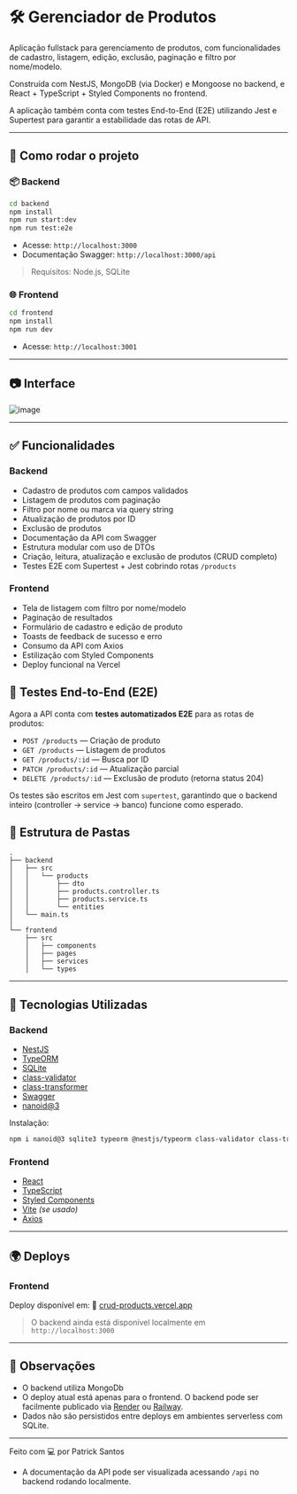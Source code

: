 # 🛠️ Gerenciador de Produtos

Aplicação fullstack para gerenciamento de produtos, com funcionalidades de cadastro, listagem, edição, exclusão, paginação e filtro por nome/modelo.

Construída com NestJS, MongoDB (via Docker) e Mongoose no backend, e React + TypeScript + Styled Components no frontend.

A aplicação também conta com testes End-to-End (E2E) utilizando Jest e Supertest para garantir a estabilidade das rotas de API.

---

## 🚀 Como rodar o projeto

### 📦 Backend

```bash
cd backend
npm install
npm run start:dev
npm run test:e2e
```

* Acesse: `http://localhost:3000`
* Documentação Swagger: `http://localhost:3000/api`

> Requisitos: Node.js, SQLite

### 🌐 Frontend

```bash
cd frontend
npm install
npm run dev
```

* Acesse: `http://localhost:3001`

---

## 📷 Interface

![image](https://github.com/user-attachments/assets/6501b671-ace5-4cf8-a8ea-10c7125acdbd)


---

## ✅ Funcionalidades

### Backend

* Cadastro de produtos com campos validados
* Listagem de produtos com paginação
* Filtro por nome ou marca via query string
* Atualização de produtos por ID
* Exclusão de produtos
* Documentação da API com Swagger
* Estrutura modular com uso de DTOs
* Criação, leitura, atualização e exclusão de produtos (CRUD completo)
* Testes E2E com Supertest + Jest cobrindo rotas `/products`

### Frontend

* Tela de listagem com filtro por nome/modelo
* Paginação de resultados
* Formulário de cadastro e edição de produto
* Toasts de feedback de sucesso e erro
* Consumo da API com Axios
* Estilização com Styled Components
* Deploy funcional na Vercel




## 🔄 Testes End‑to‑End (E2E)

Agora a API conta com **testes automatizados E2E** para as rotas de produtos:

- `POST /products` — Criação de produto
- `GET /products` — Listagem de produtos
- `GET /products/:id` — Busca por ID
- `PATCH /products/:id` — Atualização parcial
- `DELETE /products/:id` — Exclusão de produto (retorna status 204)

Os testes são escritos em Jest com `supertest`, garantindo que o backend inteiro (controller → service → banco) funcione como esperado.




## 📁 Estrutura de Pastas

```
.
├── backend
│   ├── src
│   │   └── products
│   │       ├── dto
│   │       ├── products.controller.ts
│   │       ├── products.service.ts
│   │       └── entities
│   └── main.ts
│
└── frontend
    ├── src
    │   ├── components
    │   ├── pages
    │   ├── services
    │   └── types
```

---

## 🔗 Tecnologias Utilizadas

### Backend

* [NestJS](https://nestjs.com/)
* [TypeORM](https://typeorm.io/)
* [SQLite](https://www.sqlite.org/index.html)
* [class-validator](https://github.com/typestack/class-validator)
* [class-transformer](https://github.com/typestack/class-transformer)
* [Swagger](https://swagger.io/)
* [nanoid@3](https://www.npmjs.com/package/nanoid)

Instalação:

```bash
npm i nanoid@3 sqlite3 typeorm @nestjs/typeorm class-validator class-transformer
```

### Frontend

* [React](https://reactjs.org/)
* [TypeScript](https://www.typescriptlang.org/)
* [Styled Components](https://styled-components.com/)
* [Vite](https://vitejs.dev/) *(se usado)*
* [Axios](https://axios-http.com/)

---

## 🌍 Deploys

### Frontend

Deploy disponível em:
🔗 [crud-products.vercel.app](https://crud-products-c4na6h6d7-patricksant0s-projects.vercel.app/)

> O backend ainda está disponível localmente em `http://localhost:3000`

---

## 📝 Observações

* O backend utiliza MongoDb 
* O deploy atual está apenas para o frontend. O backend pode ser facilmente publicado via [Render](https://render.com) ou [Railway](https://railway.app).
* Dados não são persistidos entre deploys em ambientes serverless com SQLite.

---

Feito com 💻 por Patrick Santos


* A documentação da API pode ser visualizada acessando `/api` no backend rodando localmente.

